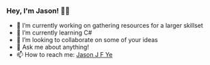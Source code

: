 ### Hey, I'm Jason! 👋😃

- 🔭 I’m currently working on gathering resources for a larger skillset
- 🌱 I’m currently learning C#
- 👯 I’m looking to collaborate on some of your ideas
- 💬 Ask me about anything!
- 📫 How to reach me: [Jason J F Ye](https://www.linkedin.com/in/jjfye/)
